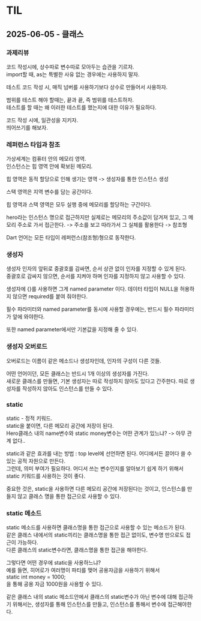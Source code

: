 # TIL

## 2025-06-05 - 클래스

### 과제리뷰

코드 작성시에, 상수따로 변수따로 모아두는 습관을 기르자.    
import할 때, as는 특별한 사유 없는 경우에는 사용하지 말자.

테스트 코드 작성 시, 매직 넘버를 사용하기보다 상수로 만들어서 사용하자.

범위를 테스트 해야 할때는, 끝과 끝, 즉 범위를 테스트하자.    
테스트를 할 때는 왜 이러한 테스트를 했는지에 대한 이유가 필요하다.

코드 작성 시에, 일관성을 지키자.   
띄어쓰기를 해보자.

### 레퍼런스 타입과 참조

가상세계는 컴퓨터 안의 메모리 영역.    
인스턴스는 힙 영역 안에 확보된 메모리.

힙 영역은 동적 할당으로 인해 생기는 영역 -> 생성자를 통한 인스턴스 생성

스택 영역은 지역 변수를 담는 공간이다.

힙 영역과 스택 영역은 모두 실행 중에 메모리를 할당하는 구간이다.

hero라는 인스턴스 명으로 접근하지만 실제로는 메모리의 주소값이 담겨져 있고, 그 메모리 주소로 가서 접근한다.
-> 주소를 보고 따라가서 그 실체를 활용한다 -> 참조형

Dart 언어는 모든 타입이 레퍼런스(참조형)형으로 동작한다.

### 생성자

생성자 인자의 앞뒤로 중괄호를 감싸면, 순서 상관 없이 인자를 지정할 수 있게 된다.      
중괄호로 감싸지 않으면, 순서를 지켜야 하며 인자를 지정하지 않고 사용할 수 있다.

생성자에 {}를 사용하면 그게 named parameter 이다.
데이터 타입이 NULL을 허용하지 않으면 required를 붙여 줘야한다.

필수 파라미터와 named parameter를 동시에 사용할 경우에는, 반드시 필수 파라미터가 앞에 와야한다.

또한 named parameter에서만 기본값을 지정해 줄 수 있다.

### 생성자 오버로드

오버로드는 이름이 같은 메소드나 생성자인데, 인자의 구성이 다른 것들.

어떤 언어이던, 모든 클래스는 반드시 1개 이상의 생성자를 가진다.      
새로운 클래스를 만들면, 기본 생성자는 따로 작성하지 않아도 있다고 간주한다. 따로 생성자를 작성하지 않아도 인스턴스를 만들 수 있다.

### static

static - 정적 키워드.    
static을 붙이면, 다른 메모리 공간에 저장이 된다.    
Hero클래스 내의 name변수와 static money변수는 어떤 관계가 있느냐? -> 아무 관계 없다..

static과 같은 효과를 내는 방법 : top level에 선언하면 된다. 어디에서든 끌어다 쓸 수 있는 공적 자원으로 만든다.    
그런데, 의미 부여가 필요하다. 어디서 쓰는 변수인지를 알아보기 쉽게 하기 위해서 static 키워드를 사용하는 것이 좋다.

중요한 것은, static을 사용하면 다른 메모리 공간에 저장된다는 것이고, 인스턴스를 만들지 않고 클래스 명을 통한 접근으로 사용할 수 있다.

### static 메소드

static 메소드를 사용하면 클래스명을 통한 접근으로 사용할 수 있는 메소드가 된다.     
같은 클래스 내에서의 static끼리는 클래스명을 통한 접근 없이도, 변수명 만으로도 접근이 가능하다.    
다른 클래스의 static변수라면, 클래스명을 통한 접근을 해야한다.

그렇다면 어떤 경우에 static을 사용하느냐?     
예를 들면, 히어로가 여러명이 파티를 맺어 공용자금을 사용하기 위해서     
static int money = 1000;    
을 통해 공용 자금 1000원을 사용할 수 있다.

같은 클래스 내의 static 메소드안에서 클래스의 static변수가 아닌 변수에 대해 접근하기 위해서는, 생성자를 통해 인스턴스를 만들고, 인스턴스를 통해서 변수에 접근해야한다.  





